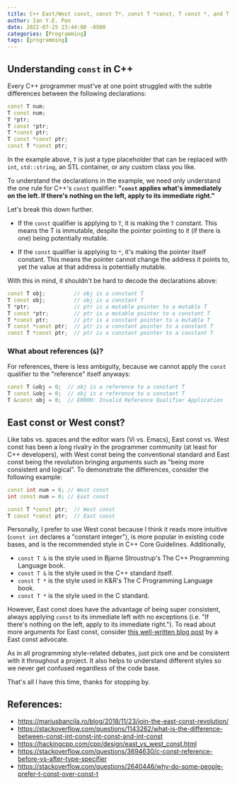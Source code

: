 ```yaml
---
title: C++ East/West const, const T*, const T *const, T const *, and T *const
author: Ian Y.E. Pan
date: 2022-07-25 23:44:00 -0500
categories: [Programming]
tags: [programming]
---
```


## Understanding `const` in C++

Every C++ programmer must've at one point struggled with the subtle
differences between the following declarations:

```cpp
const T num;
T const num;
T *ptr;
T const *ptr;
T *const ptr;
T const *const ptr;
const T *const ptr;
```

In the example above, `T` is just a type placeholder that can be
replaced with `int`, `std::string`, an STL container, or any custom
class you like.

To understand the declarations in the example, we need only understand
the one rule for C++'s `const` qualifier: **"`const` applies what's
immediately on the left. If there's nothing on the left, apply to its
immediate right."**

Let's break this down further.

- If the `const` qualifier is applying to `T`, it is making the `T`
  constant. This means the T is immutable, despite the pointer
  pointing to it (if there is one) being potentially mutable.

- If the `const` qualifier is applying to `*`, it's making the pointer
  itself constant. This means the pointer cannot change the address it
  points to, yet the value at that address is potentially mutable.

With this in mind, it shouldn't be hard to decode the declarations
above:

```cpp
const T obj;         // obj is a constant T
T const obj;         // obj is a constant T
T *ptr;              // ptr is a mutable pointer to a mutable T
T const *ptr;        // ptr is a mutable pointer to a constant T
T *const ptr;        // ptr is a constant pointer to a mutable T
T const *const ptr;  // ptr is a constant pointer to a constant T
const T *const ptr;  // ptr is a constant pointer to a constant T
```

### What about references (`&`)?

For references, there is less ambiguity, because we cannot apply the
`const` qualifier to the "reference" itself anyways:

```cpp
const T &obj = 0;  // obj is a reference to a constant T
T const &obj = 0;  // obj is a reference to a constant T
T &const obj = 0;  // ERROR: Invalid Reference Qualifier Application
```

## East const or West const?

Like tabs vs. spaces and the editor wars (Vi vs. Emacs), East const
vs. West const has been a long rivalry in the programmer community (at
least for C++ developers), with West const being the conventional
standard and East const being the revolution bringing arguments such
as "being more consistent and logical". To demonstrate the
differences, consider the following example:

```cpp
const int num = 0; // West const
int const num = 0; // East const

const T *const ptr;  // West const
T const *const ptr;  // East const
```

Personally, I prefer to use West const because I think it reads more
intuitive (`const int` declares a "constant integer"), is more popular
in existing code bases, and is the recommended style in C++ Core
Guidelines. Additionally, 

- `const T &` is the style used in Bjarne Stroustrup's The C++ Programming Language book.
- `const T &` is the style used in the C++ standard itself.
- `const T *` is the style used in K&R's The C Programming Language book.
- `const T *` is the style used in the C standard.

However, East const does have the advantage of being super consistent,
always applying `const` to its immediate left with no exceptions
(i.e. "If there's nothing on the left, apply to its immediate
right."). To read about more arguments for East const, consider [this
well-written blog
post](https://mariusbancila.ro/blog/2018/11/23/join-the-east-const-revolution/)
by a East const advocate.

As in all programming style-related debates, just pick one and be
consistent with it throughout a project. It also helps to understand
different styles so we never get confused regardless of the code base.

That's all I have this time, thanks for stopping by.

## References:

- https://mariusbancila.ro/blog/2018/11/23/join-the-east-const-revolution/
- https://stackoverflow.com/questions/1143262/what-is-the-difference-between-const-int-const-int-const-and-int-const
- https://hackingcpp.com/cpp/design/east_vs_west_const.html
- https://stackoverflow.com/questions/3694630/c-const-reference-before-vs-after-type-specifier
- https://stackoverflow.com/questions/2640446/why-do-some-people-prefer-t-const-over-const-t
